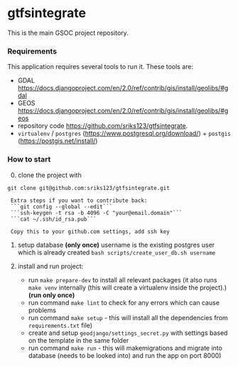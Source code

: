 # gtfsintegrate

This is the main GSOC project repository.

### Requirements
This application requires several tools to run it. These tools are:
- GDAL https://docs.djangoproject.com/en/2.0/ref/contrib/gis/install/geolibs/#gdal
- GEOS https://docs.djangoproject.com/en/2.0/ref/contrib/gis/install/geolibs/#geos
- repository code https://github.com/sriks123/gtfsintegrate.
- `virtualenv` / `postgres` (https://www.postgresql.org/download/) + `postgis` (https://postgis.net/install/)

### How to start

0. clone the project with
    
```git clone git@github.com:sriks123/gtfsintegrate.git```

     Extra steps if you want to contribute back:
     ```git config --global --edit```
     ```ssh-keygen -t rsa -b 4096 -C "your@email.domain"```
     ```cat ~/.ssh/id_rsa.pub```

     Copy this to your github.com settings, add ssh key

1. setup database **(only once)**
    username is the existing postgres user which is already created
    `bash scripts/create_user_db.sh username`

2. install and run project:
    - run `make prepare-dev` to install all relevant packages
      (it also runs `make venv` internally (this will create a virtualenv inside the project).) **(run only once)**
    - run command `make lint` to check for any errors which can cause problems
    - run command `make setup` - this will install all the dependencies from `requirements.txt` file)
    - create and setup `geodjango/settings_secret.py` with settings based on the template in the same folder
    - run command `make run` - this will makemigrations and migrate into database (needs to be looked into) and run the app on port 8000)
